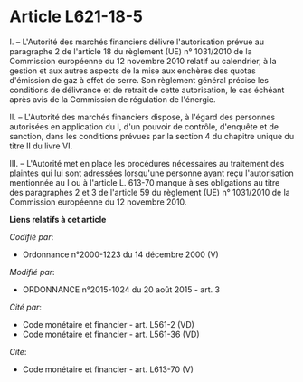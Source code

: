 # Article L621-18-5

I. – L'Autorité des marchés financiers délivre l'autorisation prévue au paragraphe 2 de l'article 18 du règlement (UE) n°
1031/2010 de la Commission européenne du 12 novembre 2010 relatif au calendrier, à la gestion et aux autres aspects de la
mise aux enchères des quotas d'émission de gaz à effet de serre. Son règlement général précise les conditions de délivrance
et de retrait de cette autorisation, le cas échéant après avis de la Commission de régulation de l'énergie. 

II. – L'Autorité des marchés financiers dispose, à l'égard des personnes autorisées en application du I, d'un pouvoir de
contrôle, d'enquête et de sanction, dans les conditions prévues par la section 4 du chapitre unique du titre II du livre VI. 

III. – L'Autorité met en place les procédures nécessaires au traitement des plaintes qui lui sont adressées lorsqu'une
personne ayant reçu l'autorisation mentionnée au I ou à l'article L. 613-70 manque à ses obligations au titre des paragraphes
2 et 3 de l'article 59 du règlement (UE) n° 1031/2010 de la Commission européenne du 12 novembre 2010.

**Liens relatifs à cet article**

_Codifié par_:

  - Ordonnance n°2000-1223 du 14 décembre 2000 (V)

_Modifié par_:

  - ORDONNANCE n°2015-1024 du 20 août 2015 - art. 3

_Cité par_:

  - Code monétaire et financier - art. L561-2 (VD)
  - Code monétaire et financier - art. L561-36 (VD)

_Cite_:

  - Code monétaire et financier - art. L613-70 (V)
